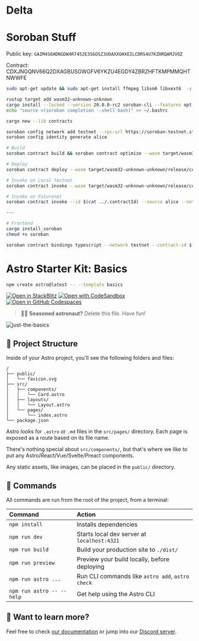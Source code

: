 # Delta

# Soroban Stuff

Public key: `GAIM4S6HDNGDW4R7452E3SGOSZ3UOAXXGHXEILCDRS4U7KZHRQAMJVOZ`

Contract: CDXJNGQNV66Q2DXAGBUSGWGFV6YKZU4EGDY4ZBRZHFTKMPMMQHTNWWFE

```bash
sudo apt-get update && sudo apt-get install ffmpeg libsm6 libxext6  -y

rustup target add wasm32-unknown-unknown
cargo install --locked --version 20.0.0-rc2 soroban-cli --features opt
echo "source <(soroban completion --shell bash)" >> ~/.bashrc

cargo new --lib contracts

soroban config network add testnet --rpc-url https://soroban-testnet.stellar.org:443 --network-passphrase "Test SDF Network ; September 2015"
soroban config identity generate alice

# Build
soroban contract build && soroban contract optimize --wasm target/wasm32-unknown-unknown/release/contracts.wasm

# Deploy
soroban contract deploy --wasm target/wasm32-unknown-unknown/release/contracts.optimized.wasm --source alice --network testnet > ../contractId

# Invoke on Local testnet
soroban contract invoke --wasm target/wasm32-unknown-unknown/release/contracts.wasm --id 1 -- hello --to friend

# Invoke on Futurenet
soroban contract invoke --id $(cat ../.contractId) --source alice --network testnet -- hello --to RPC

---

# Frontend
cargo install_soroban
chmod +x soroban

soroban contract bindings typescript --network testnet --contract-id $(cat contracts/.soroban/hello-id) --output-dir amorphous-soroban-client
```

# Astro Starter Kit: Basics

```sh
npm create astro@latest -- --template basics
```

[![Open in StackBlitz](https://developer.stackblitz.com/img/open_in_stackblitz.svg)](https://stackblitz.com/github/withastro/astro/tree/latest/examples/basics)
[![Open with CodeSandbox](https://assets.codesandbox.io/github/button-edit-lime.svg)](https://codesandbox.io/p/sandbox/github/withastro/astro/tree/latest/examples/basics)
[![Open in GitHub Codespaces](https://github.com/codespaces/badge.svg)](https://codespaces.new/withastro/astro?devcontainer_path=.devcontainer/basics/devcontainer.json)

> 🧑‍🚀 **Seasoned astronaut?** Delete this file. Have fun!

![just-the-basics](https://github.com/withastro/astro/assets/2244813/a0a5533c-a856-4198-8470-2d67b1d7c554)

## 🚀 Project Structure

Inside of your Astro project, you'll see the following folders and files:

```text
/
├── public/
│   └── favicon.svg
├── src/
│   ├── components/
│   │   └── Card.astro
│   ├── layouts/
│   │   └── Layout.astro
│   └── pages/
│       └── index.astro
└── package.json
```

Astro looks for `.astro` or `.md` files in the `src/pages/` directory. Each page is exposed as a route based on its file name.

There's nothing special about `src/components/`, but that's where we like to put any Astro/React/Vue/Svelte/Preact components.

Any static assets, like images, can be placed in the `public/` directory.

## 🧞 Commands

All commands are run from the root of the project, from a terminal:

| Command                   | Action                                           |
| :------------------------ | :----------------------------------------------- |
| `npm install`             | Installs dependencies                            |
| `npm run dev`             | Starts local dev server at `localhost:4321`      |
| `npm run build`           | Build your production site to `./dist/`          |
| `npm run preview`         | Preview your build locally, before deploying     |
| `npm run astro ...`       | Run CLI commands like `astro add`, `astro check` |
| `npm run astro -- --help` | Get help using the Astro CLI                     |

## 👀 Want to learn more?

Feel free to check [our documentation](https://docs.astro.build) or jump into our [Discord server](https://astro.build/chat).
